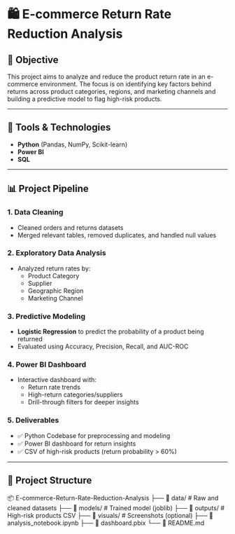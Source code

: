 # 🛍️ E-commerce Return Rate Reduction Analysis

## 📌 Objective
This project aims to analyze and reduce the product return rate in an e-commerce environment. The focus is on identifying key factors behind returns across product categories, regions, and marketing channels and building a predictive model to flag high-risk products.

---

## 🧰 Tools & Technologies
- **Python** (Pandas, NumPy, Scikit-learn)
- **Power BI**
- **SQL**

---

## 📊 Project Pipeline

### 1. Data Cleaning
- Cleaned orders and returns datasets
- Merged relevant tables, removed duplicates, and handled null values

### 2. Exploratory Data Analysis
- Analyzed return rates by:
  - Product Category
  - Supplier
  - Geographic Region
  - Marketing Channel

### 3. Predictive Modeling
- **Logistic Regression** to predict the probability of a product being returned
- Evaluated using Accuracy, Precision, Recall, and AUC-ROC

### 4. Power BI Dashboard
- Interactive dashboard with:
  - Return rate trends
  - High-return categories/suppliers
  - Drill-through filters for deeper insights

### 5. Deliverables
- ✅ Python Codebase for preprocessing and modeling
- ✅ Power BI dashboard for return insights
- ✅ CSV of high-risk products (return probability > 60%)

---

## 📁 Project Structure

📦 E-commerce-Return-Rate-Reduction-Analysis
├── 📂 data/ # Raw and cleaned datasets
├── 📂 models/ # Trained model (joblib)
├── 📂 outputs/ # High-risk products CSV
├── 📂 visuals/ # Screenshots (optional)
├── 📜 analysis_notebook.ipynb
├── 📜 dashboard.pbix
└── 📜 README.md
